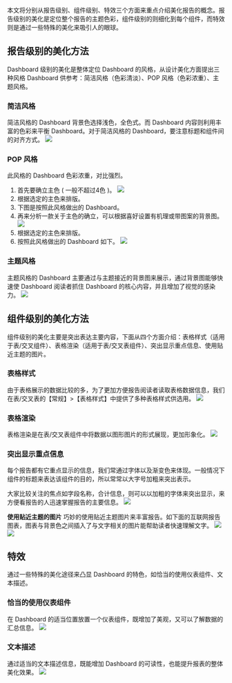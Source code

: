 本文将分别从报告级别、组件级别、特效三个方面来重点介绍美化报告的概念。报告级别的美化是定位整个报告的主题色彩，组件级别的则细化到每个组件，而特效则是通过一些特殊的美化来吸引人的眼球。

## 报告级别的美化方法
Dashboard 级别的美化是整体定位 Dashboard 的风格，从设计美化方面提出三种风格 Dashboard 供参考：简洁风格（色彩清淡）、POP 风格（色彩浓重）、主题风格。

### 简洁风格
简洁风格的 Dashboard 背景色选择浅色，全色式。而 Dashboard 内容则利用丰富的色彩来平衡 Dashboard。对于简洁风格的 Dashboard，要注意标题和组件间的对齐方式。
![](https://main.qcloudimg.com/raw/aff9f91d1e3fe4c9a55baeeb6d45ad44.png)

### POP 风格
此风格的 Dashboard 色彩浓重，对比强烈。
1. 首先要确立主色 ( 一般不超过4色 )。
![](https://main.qcloudimg.com/raw/7022f6f1e2e804b37a4bf43a15796cb7.png)
2. 根据选定的主色来排版。
3. 下图是按照此风格做出的 Dashboard。
4. 再来分析一款关于主色的确立，可以根据喜好设置有机理或带图案的背景图。
![](https://main.qcloudimg.com/raw/3035a3a671b041d08654cfe0750ea93b.png)
5. 根据选定的主色来排版。
6. 按照此风格做出的 Dashboard 如下。
![](https://main.qcloudimg.com/raw/18286c57131d049aa435b071c85230f1.png)

### 主题风格
主题风格的 Dashboard 主要通过与主题接近的背景图来展示，通过背景图能够快速使 Dashboard 阅读者抓住 Dashboard 的核心内容，并且增加了视觉的感染力。
![](https://main.qcloudimg.com/raw/0bc8cfb53d81f3e5166dc12ef4358e02.jpg)

## 组件级别的美化方法
组件级别的美化主要是突出表达主要内容，下面从四个方面介绍：表格样式（适用于表/交叉组件）、表格渲染（适用于表/交叉表组件）、突出显示重点信息、使用贴近主题的图片。

### 表格样式
由于表格展示的数据比较的多，为了更加方便报告阅读者读取表格数据信息，我们在表/交叉表的【常规】>【表格样式】中提供了多种表格样式供选用。
![](https://main.qcloudimg.com/raw/ec921e9896b4e280ec164b145fb8413d.png)

### 表格渲染
表格渲染是在表/交叉表组件中将数据以图形图片的形式展现，更加形象化。
![](https://main.qcloudimg.com/raw/ac6cdb4f9588454ee8a099fdbf9e3382.png)

### 突出显示重点信息
每个报告都有它重点显示的信息，我们常通过字体以及渐变色来体现。一般情况下组件的标题来表达该组件的目的，所以常常以大字号加粗来突出表示。

大家比较关注的焦点如字段名称，合计信息，则可以以加粗的字体来突出显示，来方便看报告的人迅速掌握报告的主要信息。
![](https://main.qcloudimg.com/raw/8caaf8fd5214d7a6f2b64367558d1c30.png)

**使用贴近主题的图片**
巧妙的使用贴近主题图片来丰富报告。如下面的互联网报告图表，图表与背景色之间插入了与文字相关的图片能帮助读者快速理解文字。
![](https://main.qcloudimg.com/raw/d21c4ba64ee33953c9663252a0e84fe7.png)
![](https://main.qcloudimg.com/raw/a8194f043c594213216d5af1b4e924f6.png)

## 特效
通过一些特殊的美化途径来凸显 Dashboard 的特色，如恰当的使用仪表组件、文本描述。

### 恰当的使用仪表组件
在 Dashboard 的适当位置放置一个仪表组件，既增加了美观，又可以了解数据的汇总信息。
![](https://main.qcloudimg.com/raw/e1f5449099bb86e7dbd1324c6a061b68.png)

### 文本描述
通过适当的文本描述信息，既能增加 Dashboard 的可读性，也能提升报表的整体美化效果。
![](https://main.qcloudimg.com/raw/8082be71a98f75f0a23ed3e4949981ea.png)
